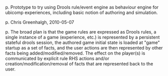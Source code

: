 p. Prototype to try using Drools rule/event engine as behaviour engine for ubicomp experiences, including basic notion of authoring and simulation.

p. Chris Greenhalgh, 2010-05-07

p. The broad plan is that the game rules are expressed as Drools rules, a single instance of a game (experience, etc.) is represented by a persistent stateful drools session, the authored game initial state is loaded at "game" startup as a set of facts, and the user actions are then represented by other facts being added/modified/removed. The effect on the player(s) is communicated by explicit rule RHS actions and/or creation/modification/removal of facts that are represented back to the user.
